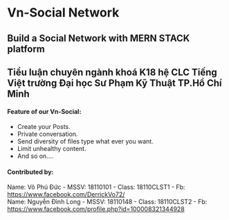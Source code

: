 # Vn-Social Network
## Build a Social Network with MERN STACK platform 
## Tiểu luận chuyên ngành khoá K18 hệ CLC Tiếng Việt trường Đại học Sư Phạm Kỹ Thuật TP.Hồ Chí Minh
#### Feature of our Vn-Social:
- Create your Posts.
- Private conversation.
- Send diversity of files type what ever you want.
- Limit unhealthy content.
- And so on....
#### Contributed by:
Name: Võ Phú Đức - MSSV: 18110101 - Class: 18110CLST1 - Fb: https://www.facebook.com/DerrickVo72/
<br/>
Name: Nguyễn Đình Long - MSSV: 18110148 - Class: 18110CLST2 - Fb: https://www.facebook.com/profile.php?id=100008321344928

